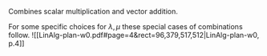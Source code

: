 Combines scalar multiplication and vector addition.

For some specific choices for $\lambda, \mu$ these special cases of combinations follow.
![[LinAlg-plan-w0.pdf#page=4&rect=96,379,517,512|LinAlg-plan-w0, p.4]]
